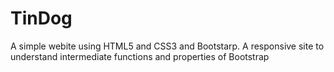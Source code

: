 # TinDog
A simple webite using HTML5 and CSS3 and Bootstarp. A responsive site to understand intermediate functions and properties of Bootstrap
